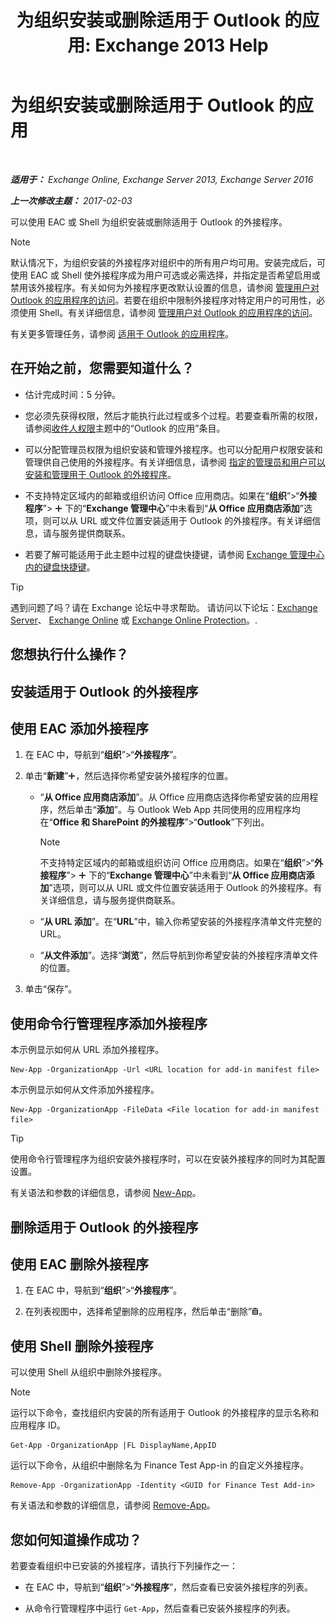 ﻿---
title: '为组织安装或删除适用于 Outlook 的应用: Exchange 2013 Help'
TOCTitle: 为组织安装或删除适用于 Outlook 的应用
ms:assetid: 112f3ef7-9943-4a1e-8a42-e08e8e9f67f4
ms:mtpsurl: https://technet.microsoft.com/zh-cn/library/JJ943752(v=EXCHG.150)
ms:contentKeyID: 52061482
ms.date: 01/11/2018
mtps_version: v=EXCHG.150
ms.translationtype: HT
---

# 为组织安装或删除适用于 Outlook 的应用

 

_**适用于：** Exchange Online, Exchange Server 2013, Exchange Server 2016_

_**上一次修改主题：** 2017-02-03_

可以使用 EAC 或 Shell 为组织安装或删除适用于 Outlook 的外接程序。

> [!NOTE]  
> 默认情况下，为组织安装的外接程序对组织中的所有用户均可用。安装完成后，可使用 EAC 或 Shell 使外接程序成为用户可选或必需选择，并指定是否希望启用或禁用该外接程序。有关如何为外接程序更改默认设置的信息，请参阅 <a href="manage-user-access-to-add-ins-for-outlook-exchange-online-help.md">管理用户对 Outlook 的应用程序的访问</a>。若要在组织中限制外接程序对特定用户的可用性，必须使用 Shell。有关详细信息，请参阅 <a href="manage-user-access-to-add-ins-for-outlook-exchange-online-help.md">管理用户对 Outlook 的应用程序的访问</a>。


有关更多管理任务，请参阅 [适用于 Outlook 的应用程序](add-ins-for-outlook-exchange-2013-help.md)。

## 在开始之前，您需要知道什么？

  - 估计完成时间：5 分钟。

  - 您必须先获得权限，然后才能执行此过程或多个过程。若要查看所需的权限，请参阅[收件人权限](recipients-permissions-exchange-2013-help.md)主题中的“Outlook 的应用”条目。

  - 可以分配管理员权限为组织安装和管理外接程序。也可以分配用户权限安装和管理供自己使用的外接程序。有关详细信息，请参阅 [指定的管理员和用户可以安装和管理用于 Outlook 的外接程序](specify-the-administrators-and-users-who-can-install-and-manage-add-ins-for-outlook-exchange-2013-help.md)。

  - 不支持特定区域内的邮箱或组织访问 Office 应用商店。如果在“**组织**”\>“**外接程序**”\> ![添加图标](images/JJ218640.c1e75329-d6d7-4073-a27d-498590bbb558(EXCHG.150).gif "添加图标") 下的“**Exchange 管理中心**”中未看到“**从 Office 应用商店添加**”选项，则可以从 URL 或文件位置安装适用于 Outlook 的外接程序。有关详细信息，请与服务提供商联系。

  - 若要了解可能适用于此主题中过程的键盘快捷键，请参阅 [Exchange 管理中心内的键盘快捷键](keyboard-shortcuts-in-the-exchange-admin-center-exchange-online-protection-help.md)。

> [!TIP]  
> 遇到问题了吗？请在 Exchange 论坛中寻求帮助。 请访问以下论坛：<a href="https://go.microsoft.com/fwlink/p/?linkid=60612">Exchange Server</a>、 <a href="https://go.microsoft.com/fwlink/p/?linkid=267542">Exchange Online</a> 或 <a href="https://go.microsoft.com/fwlink/p/?linkid=285351">Exchange Online Protection</a>。.


## 您想执行什么操作？

## 安装适用于 Outlook 的外接程序

## 使用 EAC 添加外接程序

1.  在 EAC 中，导航到“**组织**”\>“**外接程序**”。

2.  单击“**新建**”![添加图标](images/JJ218640.c1e75329-d6d7-4073-a27d-498590bbb558(EXCHG.150).gif "添加图标")，然后选择你希望安装外接程序的位置。
    
      - “**从 Office 应用商店添加**”。从 Office 应用商店选择你希望安装的应用程序，然后单击“**添加**”。与 Outlook Web App 共同使用的应用程序均在“**Office 和 SharePoint 的外接程序**”\>“**Outlook**”下列出。
        
        > [!NOTE]  
        > 不支持特定区域内的邮箱或组织访问 Office 应用商店。如果在“<strong>组织</strong>”&gt;“<strong>外接程序</strong>”&gt; <img src="images/JJ218640.c1e75329-d6d7-4073-a27d-498590bbb558(EXCHG.150).gif" title="添加图标" alt="添加图标" /> 下的“<strong>Exchange 管理中心</strong>”中未看到“<strong>从 Office 应用商店添加</strong>”选项，则可以从 URL 或文件位置安装适用于 Outlook 的外接程序。有关详细信息，请与服务提供商联系。
    
      - “**从 URL 添加**”。在“**URL**”中，输入你希望安装的外接程序清单文件完整的 URL。
    
      - “**从文件添加**”。选择“**浏览**”，然后导航到你希望安装的外接程序清单文件的位置。

3.  单击“保存”。

## 使用命令行管理程序添加外接程序

本示例显示如何从 URL 添加外接程序。

    New-App -OrganizationApp -Url <URL location for add-in manifest file>

本示例显示如何从文件添加外接程序。

    New-App -OrganizationApp -FileData <File location for add-in manifest file>

> [!TIP]  
> 使用命令行管理程序为组织安装外接程序时，可以在安装外接程序的同时为其配置设置。


有关语法和参数的详细信息，请参阅 [New-App](https://technet.microsoft.com/zh-cn/library/jj218722\(v=exchg.150\))。

## 删除适用于 Outlook 的外接程序

## 使用 EAC 删除外接程序

1.  在 EAC 中，导航到“**组织**”\>“**外接程序**”。

2.  在列表视图中，选择希望删除的应用程序，然后单击“删除”![删除图标](images/JJ657511.14f639f6-61e8-4418-bbfb-0db14de9d2f5(EXCHG.150).gif "删除图标")。

## 使用 Shell 删除外接程序

可以使用 Shell 从组织中删除外接程序。

> [!NOTE]  
> 运行以下命令，查找组织内安装的所有适用于 Outlook 的外接程序的显示名称和应用程序 ID。


    Get-App -OrganizationApp |FL DisplayName,AppID

运行以下命令，从组织中删除名为 Finance Test App-in 的自定义外接程序。

    Remove-App -OrganizationApp -Identity <GUID for Finance Test Add-in>

有关语法和参数的详细信息，请参阅 [Remove-App](https://technet.microsoft.com/zh-cn/library/jj218709\(v=exchg.150\))。

## 您如何知道操作成功？

若要查看组织中已安装的外接程序，请执行下列操作之一：

  - 在 EAC 中，导航到“**组织**”\>“**外接程序**”，然后查看已安装外接程序的列表。

  - 从命令行管理程序中运行 `Get-App`，然后查看已安装外接程序的列表。


